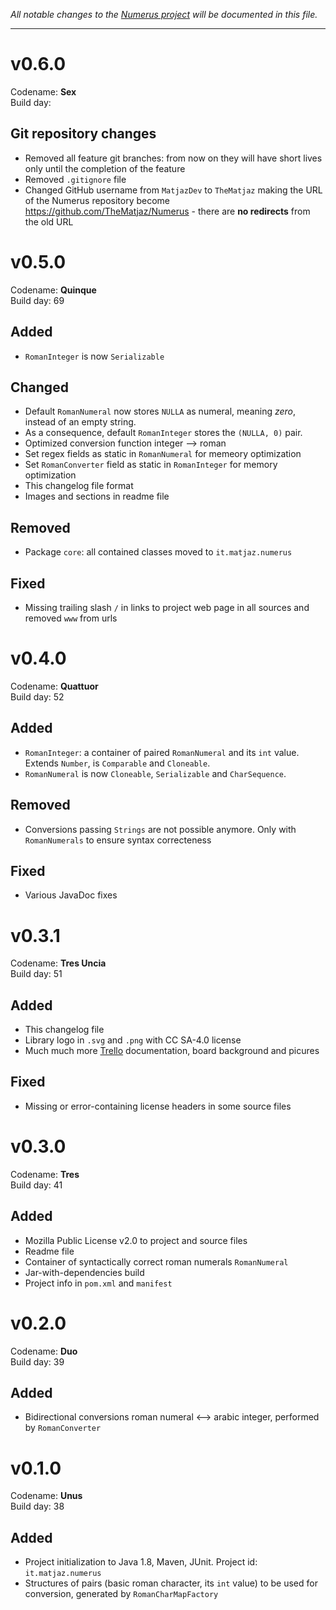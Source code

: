 _All notable changes to the [Numerus project](http://matjaz.it/numerus/) 
will be documented in this file._

***************
v0.6.0
======
Codename: **Sex**  
Build day: 


Git repository changes
----------------------
- Removed all feature git branches: from now on they will have short 
  lives only until the completion of the feature
- Removed `.gitignore` file
- Changed GitHub username from `MatjazDev` to `TheMatjaz` making the URL of the
  Numerus repository become <https://github.com/TheMatjaz/Numerus> - there are
  **no redirects** from the old URL


v0.5.0
======
Codename: **Quinque**  
Build day: 69

Added
-----
- `RomanInteger` is now `Serializable`

Changed
-------
- Default `RomanNumeral` now stores `NULLA` as numeral, meaning _zero_,
  instead of an empty string.
- As a consequence, default `RomanInteger` stores the `(NULLA, 0)` pair.
- Optimized conversion function integer --> roman
- Set regex fields as static in `RomanNumeral` for memeory optimization
- Set `RomanConverter` field as static in `RomanInteger` for memory 
  optimization
- This changelog file format
- Images and sections in readme file

Removed
-------
- Package `core`: all contained classes moved to `it.matjaz.numerus`

Fixed
-----
- Missing trailing slash `/` in links to project web page in all 
  sources and removed `www` from urls

v0.4.0
======
Codename: **Quattuor**  
Build day: 52

Added
-----
- `RomanInteger`: a container of paired `RomanNumeral` and its `int` 
   value. Extends `Number`, is `Comparable` and `Cloneable`.
- `RomanNumeral` is now `Cloneable`, `Serializable` and `CharSequence`.

Removed
-------
- Conversions passing `Strings` are not possible anymore. Only with
  `RomanNumerals` to ensure syntax correcteness

Fixed
-----
- Various JavaDoc fixes


v0.3.1
======
Codename: **Tres Uncia**  
Build day: 51

Added
-----
- This changelog file
- Library logo in `.svg` and `.png` with CC SA-4.0 license
- Much much more [Trello](https://trello.com/b/WtjZ94R3/numerus) 
  documentation, board background and picures

Fixed
-----
- Missing or error-containing license headers in some source files


v0.3.0
======
Codename: **Tres**  
Build day: 41

Added
-----
- Mozilla Public License v2.0 to project and source files
- Readme file
- Container of syntactically correct roman numerals `RomanNumeral`
- Jar-with-dependencies build
- Project info in `pom.xml` and `manifest`


v0.2.0
======
Codename: **Duo**  
Build day: 39

Added
-----
- Bidirectional conversions roman numeral <--> arabic integer, performed 
  by `RomanConverter`


v0.1.0
======
Codename: **Unus**  
Build day: 38

Added
-----
- Project initialization to Java 1.8, Maven, JUnit. Project id: 
  `it.matjaz.numerus`
- Structures of pairs (basic roman character, its `int` value) to be 
  used for conversion, generated by `RomanCharMapFactory`
